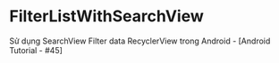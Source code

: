 # FilterListWithSearchView
Sử dụng SearchView Filter data RecyclerView trong Android - [Android Tutorial - #45]